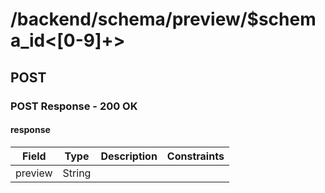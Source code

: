 
# /backend/schema/preview/$schema_id<[0-9]+>


## POST


### POST Response - 200 OK

#### response

Field | Type | Description | Constraints
----- | ---- | ----------- | -----------
preview | String |  | 

